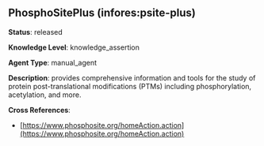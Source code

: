 [//]: # (DO NOT MANUALLY EDIT THIS FILE. IT IS GENERATED FROM A TEMPLATE.)

## PhosphoSitePlus (infores:psite-plus)

**Status**: released
  
**Knowledge Level**: knowledge_assertion
  
**Agent Type**: manual_agent

**Description**: provides comprehensive information and tools for the study of protein  post-translational modifications (PTMs) including phosphorylation, acetylation, and more.

**Cross References**:

- [https://www.phosphosite.org/homeAction.action](https://www.phosphosite.org/homeAction.action)

